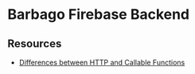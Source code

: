 # Barbago Firebase Backend

## Resources

- [Differences between HTTP and Callable Functions](https://stackoverflow.com/questions/49475667/are-callable-cloud-functions-better-than-http-functions)
